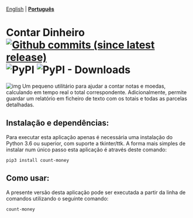 [English](https://github.com/victordomingos/count-money/blob/master/README.md) | **[Portugu&ecirc;s](https://github.com/victordomingos/count-money/blob/master/README_PT.md)**

# Contar Dinheiro [![Github commits (since latest release)](https://img.shields.io/github/commits-since/victordomingos/count-money/latest.svg)](https://github.com/victordomingos/count-money) ![PyPI](https://img.shields.io/pypi/v/count-money) ![PyPI - Downloads](https://img.shields.io/pypi/dm/count-money)

![img](https://github.com/victordomingos/count-money/raw/master/screenshots/screenshot_pt.png)
Um pequeno utilitário para ajudar a contar notas e moedas, calculando em tempo real o total correspondente. Adicionalmente, permite guardar um relatório em ficheiro de texto com os totais e todas as parcelas detalhadas.

## Instalação e dependências:

Para executar esta aplicação apenas é necessária uma instalação do Python 3.6 ou
superior, com suporte a tkinter/ttk. A forma mais simples de instalar num único
passo esta aplicação é através deste comando:

```
pip3 install count-money
```

## Como usar:

A presente versão desta aplicação pode ser executada a partir da linha de comandos utilizando o seguinte comando:

```
count-money
```

